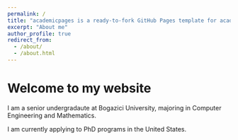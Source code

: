 ```yaml
---
permalink: /
title: "academicpages is a ready-to-fork GitHub Pages template for academic personal websites"
excerpt: "About me"
author_profile: true
redirect_from: 
  - /about/
  - /about.html
---
```


Welcome to my website
======
I am a senior undergradaute at Bogazici University, majoring in Computer Engineering and Mathematics.

I am currently applying to PhD programs in the United States.
